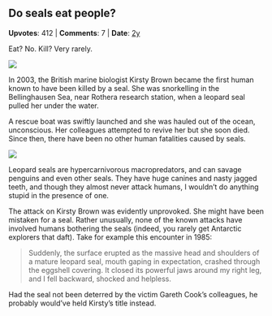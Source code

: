 ## Do seals eat people?
    
**Upvotes**: 412 | **Comments**: 7 | **Date**: [2y](https://www.quora.com/Do-seals-eat-people/answer/Gary-Meaney)

Eat? No. Kill? Very rarely.

![](https://qph.fs.quoracdn.net/main-qimg-aacb008bfe01792e60f787a7d5071c89-lq)

In 2003, the British marine biologist Kirsty Brown became the first human known to have been killed by a seal. She was snorkelling in the Bellinghausen Sea, near Rothera research station, when a leopard seal pulled her under the water.

A rescue boat was swiftly launched and she was hauled out of the ocean, unconscious. Her colleagues attempted to revive her but she soon died. Since then, there have been no other human fatalities caused by seals.

![](https://qph.fs.quoracdn.net/main-qimg-436117b98f4af1a2b99807a9e24a4993-lq)

Leopard seals are hypercarnivorous macropredators, and can savage penguins and even other seals. They have huge canines and nasty jagged teeth, and though they almost never attack humans, I wouldn’t do anything stupid in the presence of one.

The attack on Kirsty Brown was evidently unprovoked. She might have been mistaken for a seal. Rather unusually, none of the known attacks have involved humans bothering the seals (indeed, you rarely get Antarctic explorers that daft). Take for example this encounter in 1985:

> Suddenly, the surface erupted as the massive head and shoulders of a mature leopard seal, mouth gaping in expectation, crashed through the eggshell covering. It closed its powerful jaws around my right leg, and I fell backward, shocked and helpless.

Had the seal not been deterred by the victim Gareth Cook’s colleagues, he probably would’ve held Kirsty’s title instead.

